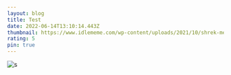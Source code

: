 ```yaml
---
layout: blog
title: Test
date: 2022-06-14T13:10:14.443Z
thumbnail: https://www.idlememe.com/wp-content/uploads/2021/10/shrek-meme-idlememe-1.jpg
rating: 5
pin: true
---
```

![s](https://www.idlememe.com/wp-content/uploads/2021/10/shrek-meme-idlememe-1.jpg "s")